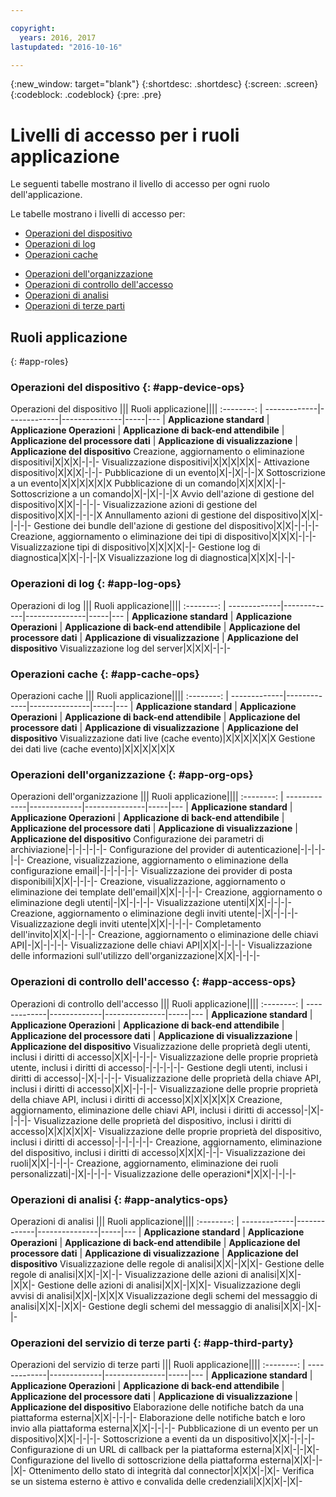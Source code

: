 ```yaml
---

copyright:
  years: 2016, 2017
lastupdated: "2016-10-16"

---
```


{:new_window: target="blank"}
{:shortdesc: .shortdesc}
{:screen: .screen}
{:codeblock: .codeblock}
{:pre: .pre}

# Livelli di accesso per i ruoli applicazione

Le seguenti tabelle mostrano il livello di accesso per ogni ruolo dell'applicazione.

Le tabelle mostrano i livelli di accesso per:
- [Operazioni del dispositivo](#app-device-ops)
- [Operazioni di log](#app-log-ops)
- [Operazioni cache](#app-cache-ops)
<!-- [Historian Operations](#app-historian) -->
- [Operazioni dell'organizzazione](#app-org-ops)
- [Operazioni di controllo dell'accesso](#app-access-ops)
- [Operazioni di analisi](#app-analytics-ops)
- [Operazioni di terze parti](#app-third-party)  
<!-- - [Risk Management Operations](#app-risk-mgt) -->

## Ruoli applicazione
{: #app-roles}

### Operazioni del dispositivo {: #app-device-ops}

Operazioni del dispositivo ||| Ruoli applicazione||||
:--------: | -------------|-------------|---------------|-----|---
           | **Applicazione standard** | **Applicazione Operazioni** | **Applicazione di back-end attendibile** | **Applicazione del processore dati** | **Applicazione di visualizzazione** | **Applicazione del dispositivo**
Creazione, aggiornamento o eliminazione dispositivi|X|X|X|-|-|-
Visualizzazione dispositivi|X|X|X|X|X|-
Attivazione dispositivo|X|X|X|-|-|-
Pubblicazione di un evento|X|-|X|-|-|X
Sottoscrizione a un evento|X|X|X|X|X|X
Pubblicazione di un comando|X|X|X|X|-|-
Sottoscrizione a un comando|X|-|X|-|-|X
Avvio dell'azione di gestione del dispositivo|X|X|-|-|-|-
Visualizzazione azioni di gestione del dispositivo|X|X|-|-|-|X
Annullamento azioni di gestione del dispositivo|X|X|-|-|-|-
Gestione dei bundle dell'azione di gestione del dispositivo|X|X|-|-|-|-
Creazione, aggiornamento o eliminazione dei tipi di dispositivo|X|X|X|-|-|-
Visualizzazione tipi di dispositivo|X|X|X|X|-|-
Gestione log di diagnostica|X|X|-|-|-|X
Visualizzazione log di diagnostica|X|X|X|-|-|-

### Operazioni di log {: #app-log-ops}

Operazioni di log ||| Ruoli applicazione||||
:--------: | -------------|-------------|---------------|-----|---
           | **Applicazione standard** | **Applicazione Operazioni** | **Applicazione di back-end attendibile** | **Applicazione del processore dati** | **Applicazione di visualizzazione** | **Applicazione del dispositivo**
Visualizzazione log del server|X|X|X|-|-|-

### Operazioni cache {: #app-cache-ops}

Operazioni cache ||| Ruoli applicazione||||
:--------: | -------------|-------------|---------------|-----|---
           | **Applicazione standard** | **Applicazione Operazioni** | **Applicazione di back-end attendibile** | **Applicazione del processore dati** | **Applicazione di visualizzazione** | **Applicazione del dispositivo**
Visualizzazione dati live (cache evento)|X|X|X|X|X|X
Gestione dei dati live (cache evento)|X|X|X|X|X|X

### Operazioni dell'organizzazione {: #app-org-ops}

Operazioni dell'organizzazione ||| Ruoli applicazione||||
:--------: | -------------|-------------|---------------|-----|---
           | **Applicazione standard** | **Applicazione Operazioni** | **Applicazione di back-end attendibile** | **Applicazione del processore dati** | **Applicazione di visualizzazione** | **Applicazione del dispositivo**
Configurazione dei parametri di archiviazione|-|-|-|-|-|-
Configurazione del provider di autenticazione|-|-|-|-|-|-
Creazione, visualizzazione, aggiornamento o eliminazione della configurazione email|-|-|-|-|-|-
Visualizzazione dei provider di posta disponibili|X|X|-|-|-|-
Creazione, visualizzazione, aggiornamento o eliminazione dei template dell'email|X|X|-|-|-|-
Creazione, aggiornamento o eliminazione degli utenti|-|X|-|-|-|-
Visualizzazione utenti|X|X|-|-|-|-
Creazione, aggiornamento o eliminazione degli inviti utente|-|X|-|-|-|-
Visualizzazione degli inviti utente|X|X|-|-|-|-
Completamento dell'invito|X|X|-|-|-|-
Creazione, aggiornamento o eliminazione delle chiavi API|-|X|-|-|-|-
Visualizzazione delle chiavi API|X|X|-|-|-|-
Visualizzazione delle informazioni sull'utilizzo dell'organizzazione|X|X|-|-|-|-

### Operazioni di controllo dell'accesso {: #app-access-ops}

Operazioni di controllo dell'accesso ||| Ruoli applicazione||||
:--------: | -------------|-------------|---------------|-----|---
           | **Applicazione standard** | **Applicazione Operazioni** | **Applicazione di back-end attendibile** | **Applicazione del processore dati** | **Applicazione di visualizzazione** | **Applicazione del dispositivo**
Visualizzazione delle proprietà degli utenti, inclusi i diritti di accesso|X|X|-|-|-|-
Visualizzazione delle proprie proprietà utente, inclusi i diritti di accesso|-|-|-|-|-|-
Gestione degli utenti, inclusi i diritti di accesso|-|X|-|-|-|-
Visualizzazione delle proprietà della chiave API, inclusi i diritti di accesso|X|X|-|-|-|-
Visualizzazione delle proprie proprietà della chiave API, inclusi i diritti di accesso|X|X|X|X|X|X
Creazione, aggiornamento, eliminazione delle chiavi API, inclusi i diritti di accesso|-|X|-|-|-|-
Visualizzazione delle proprietà del dispositivo, inclusi i diritti di accesso|X|X|X|X|X|-
Visualizzazione delle proprie proprietà del dispositivo, inclusi i diritti di accesso|-|-|-|-|-|-
Creazione, aggiornamento, eliminazione del dispositivo, inclusi i diritti di accesso|X|X|X|-|-|-
Visualizzazione dei ruoli|X|X|-|-|-|-
Creazione, aggiornamento, eliminazione dei ruoli personalizzati|-|X|-|-|-|-
Visualizzazione delle operazioni*|X|X|-|-|-|-

### Operazioni di analisi {: #app-analytics-ops}

Operazioni di analisi ||| Ruoli applicazione||||
:--------: | -------------|-------------|---------------|-----|---
           | **Applicazione standard** | **Applicazione Operazioni** | **Applicazione di back-end attendibile** | **Applicazione del processore dati** | **Applicazione di visualizzazione** | **Applicazione del dispositivo**
Visualizzazione delle regole di analisi|X|X|-|X|X|-
Gestione delle regole di analisi|X|X|-|X|-|-
Visualizzazione delle azioni di analisi|X|X|-|X|X|-
Gestione delle azioni di analisi|X|X|-|X|X|-
Visualizzazione degli avvisi di analisi|X|X|-|X|X|X
Visualizzazione degli schemi del messaggio di analisi|X|X|-|X|X|-
Gestione degli schemi del messaggio di analisi|X|X|-|X|-|-

### Operazioni del servizio di terze parti {: #app-third-party}

Operazioni del servizio di terze parti ||| Ruoli applicazione||||
:--------: | -------------|-------------|---------------|-----|---
           | **Applicazione standard** | **Applicazione Operazioni** | **Applicazione di back-end attendibile** | **Applicazione del processore dati** | **Applicazione di visualizzazione** | **Applicazione del dispositivo**
Elaborazione delle notifiche batch da una piattaforma esterna|X|X|-|-|-|-
Elaborazione delle notifiche batch e loro invio alla piattaforma esterna|X|X|-|-|-|-
Pubblicazione di un evento per un dispositivo|X|X|-|-|-|-
Sottoscrizione a eventi da un dispositivo|X|X|-|-|-|-
Configurazione di un URL di callback per la piattaforma esterna|X|X|-|-|X|-
Configurazione del livello di sottoscrizione della piattaforma esterna|X|X|-|-|X|-
Ottenimento dello stato di integrità dal connector|X|X|X|-|X|-
Verifica se un sistema esterno è attivo e convalida delle credenziali|X|X|X|-|X|-
